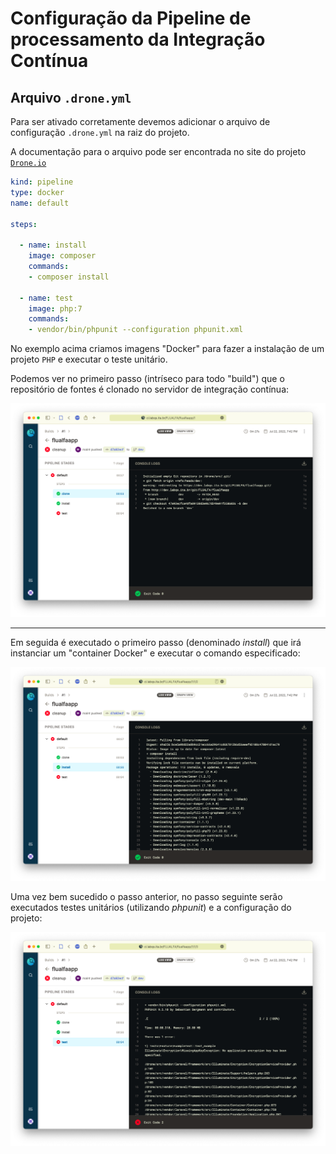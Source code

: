 # Configuração da Pipeline de processamento da Integração Contínua

## Arquivo `.drone.yml`

Para ser ativado corretamente devemos adicionar o arquivo de configuração `.drone.yml` na raiz do projeto.

A documentação para o arquivo pode ser encontrada no site do projeto [`Drone.io`](https://docs.drone.io/pipeline/overview/) 


```yml
kind: pipeline
type: docker
name: default

steps:

  - name: install
    image: composer
    commands:
    - composer install

  - name: test
    image: php:7
    commands:
    - vendor/bin/phpunit --configuration phpunit.xml
```

No exemplo acima criamos imagens "Docker" para fazer a instalação de um projeto `PHP` e executar o teste unitário.

Podemos ver no primeiro passo (intríseco para todo "build") que o repositório de fontes é clonado no servidor de integração contínua:

![](../images/drone-pipeline-01.png)

---

Em seguida é executado o primeiro passo (denominado _install_) que irá instanciar um "container Docker" e executar o comando especificado:

![](../images/drone-pipeline-02.png)

Uma vez bem sucedido o passo anterior, no passo seguinte serão executados testes unitários (utilizando _phpunit_) e a configuração do projeto:

![](../images/drone-pipeline-03.png)